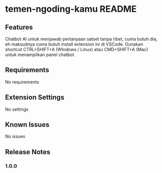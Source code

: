 # temen-ngoding-kamu README

## Features

Chatbot AI untuk menjawab pertanyaan satset tanpa ribet, cuma butuh dia, eh maksudnya cuma butuh install extension ini di VSCode. Gunakan shortcut CTRL+SHIFT+A (WIndows / Linux) atau CMD+SHIFT+A (Mac) untuk menampilkan panel chatbot.



## Requirements

No requirements

## Extension Settings

No settings

## Known Issues

No issues

## Release Notes

### 1.0.0

